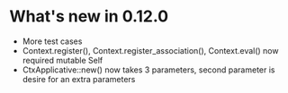 # What's new in 0.12.0

* More test cases
* Context.register(), Context.register_association(), Context.eval() now required mutable Self
* CtxApplicative::new() now takes 3 parameters, second parameter is desire for an extra parameters
